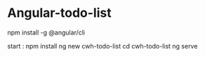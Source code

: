# Angular-todo-list

 npm install -g @angular/cli

start : 
npm install
ng new cwh-todo-list
cd cwh-todo-list
ng serve

